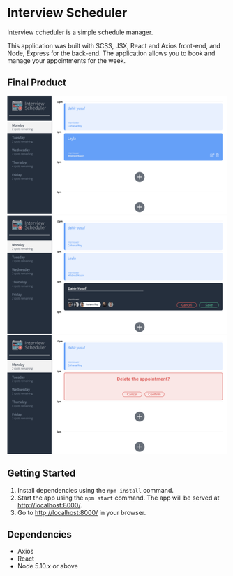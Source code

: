# Interview Scheduler

Interview ccheduler is a simple schedule manager.

This application was built with SCSS, JSX, React and Axios front-end, and Node, Express for the back-end. The application allows you to book and manage your appointments for the week.

## Final Product

!["Screenshot of main page of app"](https://github.com/dahiryusuf/scheduler/blob/master/docs/main-page.png?raw=true)
!["Screenshot of creating a new appointment"](https://github.com/dahiryusuf/scheduler/blob/master/docs/new-appointment.png?raw=true)
!["Screenshot of deleting a appointment"](https://github.com/dahiryusuf/scheduler/blob/master/docs/delete-appointment.png?raw=true)

## Getting Started

1. Install dependencies using the `npm install` command.
2. Start the app using the `npm start` command. The app will be served at <http://localhost:8000/>.
3. Go to <http://localhost:8000/> in your browser.

## Dependencies

- Axios
- React
- Node 5.10.x or above
